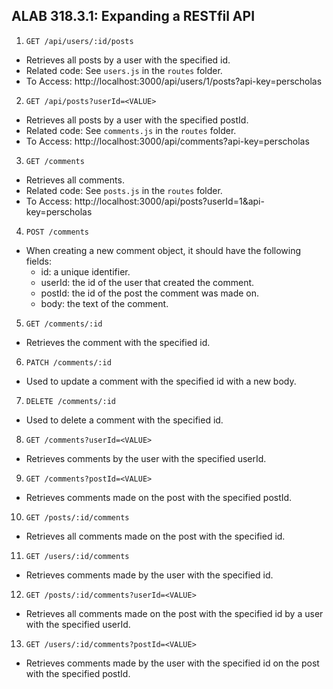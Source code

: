 ## ALAB 318.3.1: Expanding a RESTfil API

1. `GET /api/users/:id/posts`

- Retrieves all posts by a user with the specified id.
- Related code: See `users.js` in the `routes` folder.
- To Access: http://localhost:3000/api/users/1/posts?api-key=perscholas

2. `GET /api/posts?userId=<VALUE>`

- Retrieves all posts by a user with the specified postId.
- Related code: See `comments.js` in the `routes` folder.
- To Access: http://localhost:3000/api/comments?api-key=perscholas

3. `GET /comments`

- Retrieves all comments.
- Related code: See `posts.js` in the `routes` folder.
- To Access: http://localhost:3000/api/posts?userId=1&api-key=perscholas

4. `POST /comments`

- When creating a new comment object, it should have the following fields:
  - id: a unique identifier.
  - userId: the id of the user that created the comment.
  - postId: the id of the post the comment was made on.
  - body: the text of the comment.

5. `GET /comments/:id`

- Retrieves the comment with the specified id.

6. `PATCH /comments/:id`

- Used to update a comment with the specified id with a new body.

7. `DELETE /comments/:id`

- Used to delete a comment with the specified id.

8. `GET /comments?userId=<VALUE>`

- Retrieves comments by the user with the specified userId.

9. `GET /comments?postId=<VALUE>`

- Retrieves comments made on the post with the specified postId.

10. `GET /posts/:id/comments`

- Retrieves all comments made on the post with the specified id.

11. `GET /users/:id/comments`

- Retrieves comments made by the user with the specified id.

12. `GET /posts/:id/comments?userId=<VALUE>`

- Retrieves all comments made on the post with the specified id by a user with the specified userId.

13. `GET /users/:id/comments?postId=<VALUE>`

- Retrieves comments made by the user with the specified id on the post with the specified postId.
